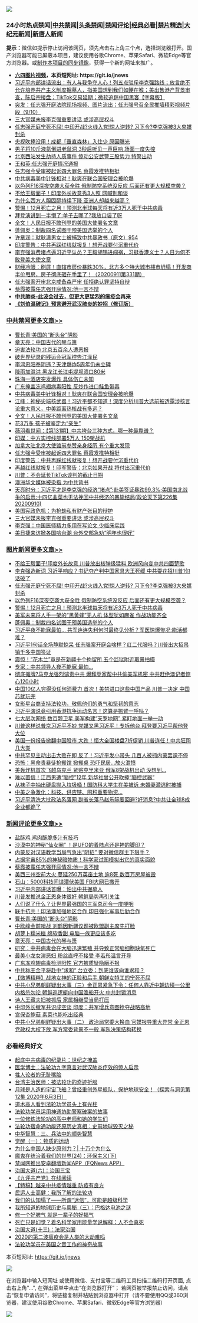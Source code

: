 ![](https://raw.githubusercontent.com/fqnews/bnews/master/64photo/fqnews-qr.jpg)

<div id="tt">
<h3>24小时热点禁闻|<a href="#%E4%B8%AD%E5%85%B1%E7%A6%81%E9%97%BB%E6%9B%B4%E5%A4%9A%E6%96%87%E7%AB%A0">中共禁闻</a>|<a href="#%E5%9B%BE%E7%89%87%E6%96%B0%E9%97%BB%E6%9B%B4%E5%A4%9A%E6%96%87%E7%AB%A0">头条禁闻</a>|<a href="#%E6%96%B0%E9%97%BB%E8%AF%84%E8%AE%BA%E6%9B%B4%E5%A4%9A%E6%96%87%E7%AB%A0">禁闻评论|<a href="#%E5%BF%85%E7%9C%8B%E7%BB%8F%E5%85%B8%E5%A5%BD%E6%96%87">经典必看|<a href="/video.md#%E7%A6%81%E7%89%87%E7%B2%BE%E9%80%89">禁片精选</a>|<a href="https://github.com/fqnews/djy/blob/master/gb/nf1351518.md#1">大纪元新闻</a>|<a href="https://github.com/fqnews/ntdtv/blob/master/gb/prog204.md#1">新唐人新闻</a></h3>
<div><b>提示：</b>微信如提示停止访问该网页，须先点击右上角三个点，选择浏览器打开。国产浏览器可能已屏蔽本项目，建议使用谷歌Chrome、苹果Safari、微软Edge等官方浏览器。或<a href="https://github.com/fqnews/bnews/blob/master/%E5%88%B6%E4%BD%9Cgit%E7%A6%81%E9%97%BB%E9%95%9C%E5%83%8F.md">制作本项目的同步镜像</a>，获得一个新的网址来推广。</div>
<ul>
<li><b><a href="http://d1.bdrive.tk/64.mp4" target="_blank">六四图片视频</a>，本页短网址: https://git.io/jnews</b></li>
<li><a href="/bannedvideo/20200911/1394381.md">习近平内部讲话流出：有人与我争夺人心！列五点驳斥李克强路线；放言绝不允许培养共产主义制度掘墓人，指美国想到我们如鲠在喉；美出售港产背景审查，陈启宗接盘；TikTok交易延期；微软追踪中国黑客【字幕版】</a></li>
<li><a href="/bannedvideo/20200911/1394570.md">突发：任志强开庭法院现场视频、图片流出；任志强号召全民推墙精彩视频片段（9/10）</a></li>
<li><a href="/cbnews/20200911/1394362.md">三大官媒未报李克强重要讲话 或涉高层权斗</a></li>
<li><a href="/topimagenews/20200911/1394720.md">任志强开庭宁死不屈! 中印开战?火线入党!惊人逆转? 习下令?李克强被3大央媒封杀</a></li>
<li><a href="/cnnews/20200911/1394378.md">央视吹捧没用！成都「垂直森林」入住少 原因曝光</a></li>
<li><a href="/funmedia/20200911/1394447.md">男子将10斤液氮倒进老鼠洞 3秒后听见一声巨响 场面一度失控</a></li>
<li><a href="/comments/20200911/1394466.md">北京西站发生劫持人质事件 惊动公安武警三股势力 特警出动</a></li>
<li><a href="/baitai/20200911/1394686.md">王和英:任志强开庭情况通报</a></li>
<li><a href="/cbnews/20200911/1394544.md">任志强今受审被起诉四大罪名 蔡霞发推特相挺</a></li>
<li><a href="/cbnews/20200911/1394597.md">中共病毒美中针锋相对！耿爽在联合国安理会被呛爆</a></li>
<li><a href="/topimagenews/20200911/1394642.md">以色列F16深夜空袭大获全胜 俄制防空系统没反应 后面还有更大规模空袭？</a></li>
<li><a href="/cnnews/20200911/1394636.md">不给王毅面子！印度外长故意秀3人照 网喊别和谈</a></li>
<li><a href="/lifebaike/20200911/1394400.md">为什么西方人胆固醇持续下降 亚洲人却越来越高？</a></li>
<li><a href="/topimagenews/20200911/1394634.md">警惕！12月死亡之月！预测北半球每天将有近3万人死于中共病毒</a></li>
<li><a href="/cnnews/20200911/1394693.md">拜登演讲到一半懵了:单子去哪了?我放口袋了呀</a></li>
<li><a href="/cbnews/20200911/1394589.md">全文！人民日报不敢刊登的美国大使署名文章</a></li>
<li><a href="/topimagenews/20200911/1394575.md">蓬佩奥：制裁四名试图干预美国选举的个人</a></li>
<li><a href="/bannedvideo/20200911/1394360.md">许章润：就耿潇男女士被捕致中共暴政书（原文）954</a></li>
<li><a href="/cbnews/20200911/1394519.md">印度警告：中共再踩红线就报复！想开战要付沉重代价</a></li>
<li><a href="/bannedvideo/20200911/1394543.md">李克强消费堵点逼习近平认怂？王毅胡锡进闯祸，习挺香港义士？人日为何不敢登美大使文章</a></li>
<li><a href="/bannedvideo/20200911/1394615.md">财经冷眼：刷屏！直辖市房价暴跌30%，北方多个特大城市楼市坍塌！开发商半价甩房，房子彻底砸在手里了！（20200911第331期）</a></li>
<li><a href="/headline/20200911/1394700.md">任志强案开审北京戒备森严审 任拒绝认罪坚持自辩</a></li>
<li><a href="/comments/20200911/1394780.md">蔡霞披露任志强开庭情况:他一言不辩</a></li>
<li><b><a href="/comments/20200211/1275071.md" target="_blank">中共肺炎-此波会过去，但更大更猛烈的瘟疫会再来</a></b></li>
<li><b><a href="/comments/20200207/1272816.md" target="_blank">《刘伯温碑记》预言避开武汉肺炎的妙招（修订版）</a></b></li>
</ul>
</div>

<div class="catlist">
<h3><a href="/cbnews/" target="_blank">中共禁闻</a><span><a href="/cbnews/" target="_blank" rel="nofollow">更多文章>></a></span></h3>
<ul>
<li><a href="/comments/20200911/1394708.md" target="_blank">曹长青∶美国的“断头台”阴影</a></li>
<li><a href="/comments/20200911/1029138.md" target="_blank">章天亮：中国古代的琴与箫</a></li>
<li><a href="/cbnews/20200911/1029123.md" target="_blank">迫害法轮功 北京五百余人遭恶报</a></li>
<li><a href="/cbnews/20200911/1394681.md" target="_blank">破世界纪录的残运会冠军控告江泽民</a></li>
<li><a href="/cbnews/20200911/1394644.md" target="_blank">李鸿忠阳奉阴违？天津爆炸5周年仍未立碑</a></li>
<li><a href="/cbnews/20200911/1394643.md" target="_blank">降雨加泄洪 黑龙江长江屯堤坝溃口80米</a></li>
<li><a href="/cbnews/20200911/1394593.md" target="_blank">珠海一酒店突发爆炸 具体伤亡未知</a></li>
<li><a href="/cbnews/20200911/1394594.md" target="_blank">广东掩盖冻鸡翅病毒阳性 反炒作进口鲑鱼带毒</a></li>
<li><a href="/cbnews/20200911/1394597.md" target="_blank">中共病毒美中针锋相对！耿爽在联合国安理会被呛爆</a></li>
<li><a href="/cbnews/20200911/1394592.md" target="_blank">江峰：神秘尖端核武器！习近平都不知道！深度分析川普大选前被透露涉核言论重大意义，中美距离热核战有多远？</a></li>
<li><a href="/cbnews/20200911/1394589.md" target="_blank">全文！人民日报不敢刊登的美国大使署名文章</a></li>
<li><a href="/cbnews/20200911/1394588.md" target="_blank">花3万多 孩子被鉴定为“亲生”</a></li>
<li><a href="/cbnews/20200911/1394587.md" target="_blank">薇羽看世间：【第131期】中共垮台三种方式，哪一种最靠谱？</a></li>
<li><a href="/cbnews/20200911/1394576.md" target="_blank">印媒：中方实控线部署5万人 150架战机</a></li>
<li><a href="/cbnews/20200911/1394545.md" target="_blank">加拿大驻北京大使馆前参赞亲身经历 有个重大发现</a></li>
<li><a href="/cbnews/20200911/1394544.md" target="_blank">任志强今受审被起诉四大罪名 蔡霞发推特相挺</a></li>
<li><a href="/cbnews/20200911/1394519.md" target="_blank">印度警告：中共再踩红线就报复！想开战要付沉重代价</a></li>
<li><a href="/cbnews/20200911/1394518.md" target="_blank">再越红线就报复！印军警告：北京如果开战 将付出沉重代价</a></li>
<li><a href="/cbnews/20200911/1394487.md" target="_blank">川普：不会延长TikTok谈判的截止日期</a></li>
<li><a href="/cbnews/20200911/1394474.md" target="_blank">澳洲华文媒体被染指 为中共背书</a></li>
<li><a href="/cbnews/20200911/1394460.md" target="_blank">天亮时分：习近平才是李克强的经济“堵点”;赴美签证暴跌99.3%;美国南北战争的启示:十四亿韭菜也无法挽回中共经济的暴毙结局(政论天下第226集 20200910)</a></li>
<li><a href="/comments/20200911/1394330.md" target="_blank">美国宪政危机：为抢劫私有财产张目的辩护</a></li>
<li><a href="/cbnews/20200911/1394362.md" target="_blank">三大官媒未报李克强重要讲话 或涉高层权斗</a></li>
<li><a href="/cbnews/20200911/1394361.md" target="_blank">李克强：中国医师精力多用在写论文 少临床实践</a></li>
<li><a href="/cbnews/20200911/1394356.md" target="_blank">美日捷来访掀各国哈台潮 台外交部急劝“明年也很好”</a></li>

</ul>
</div>
<div class="catlist">
<h3><a href="/topimagenews/" target="_blank">图片新闻</a><span><a href="/topimagenews/" target="_blank" rel="nofollow">更多文章>></a></span></h3>
<ul>
<li><a href="/topimagenews/20200911/1394829.md" target="_blank">不给王毅面子!印度外长故意 川普放出核弹级猛料 欧洲风向变中共四面楚歌</a></li>
<li><a href="/topimagenews/20200911/1394753.md" target="_blank">李克强造新词 习近平响应？书记夺产判中国家具大王死缓 中共耍花招川普1句话破了</a></li>
<li><a href="/topimagenews/20200911/1394720.md" target="_blank">任志强开庭宁死不屈! 中印开战?火线入党!惊人逆转? 习下令?李克强被3大央媒封杀</a></li>
<li><a href="/topimagenews/20200911/1394642.md" target="_blank">以色列F16深夜空袭大获全胜 俄制防空系统没反应 后面还有更大规模空袭？</a></li>
<li><a href="/topimagenews/20200911/1394634.md" target="_blank">警惕！12月死亡之月！预测北半球每天将有近3万人死于中共病毒</a></li>
<li><a href="/topimagenews/20200911/1394596.md" target="_blank">美军未来将人手一架的“黑黄蜂”无人机 体型犹如麻雀 作战功能齐全</a></li>
<li><a href="/topimagenews/20200911/1394575.md" target="_blank">蓬佩奥：制裁四名试图干预美国选举的个人</a></li>
<li><a href="/topimagenews/20200910/1394253.md" target="_blank">习近平夜不能寐最怕&#8230; 共军连连失利何时最终见分析？军医惊爆惨况:能活都难？</a></li>
<li><a href="/topimagenews/20200910/1394100.md" target="_blank">习近平1句话全场静默惊呆 任志强案开庭会啥样？红二代服吗？川普出大招吊销千多中国签证</a></li>
<li><a href="/topimagenews/20200910/1394002.md" target="_blank">震惊！“花木兰”竟是在新疆十个拘留所 五个监狱附近取景拍摄</a></li>
<li><a href="/topimagenews/20200910/1393965.md" target="_blank">专家：中共领导人夜不能寐 最怕…</a></li>
<li><a href="/topimagenews/20200909/1393715.md" target="_blank">彻底摊牌?马克龙强烈谴责中共 爆拜登家帮中共偷美军机密 中共赶绝澳记者惊心120小时</a></li>
<li><a href="/topimagenews/20200909/1393564.md" target="_blank">中国10亿人穷得没任何消费力 首次！美禁进口这些中国产品 川普一决定 中国芯就玩完</a></li>
<li><a href="/comments/20200909/1393377.md" target="_blank">女影星台商支持法轮功，敬佩他们的勇气和坚韧的意志</a></li>
<li><a href="/topimagenews/20200909/1393422.md" target="_blank">习近平演说竟引用香港抗争运动名言！这算是振臂一呼吗？</a></li>
<li><a href="/topimagenews/20200909/1393410.md" target="_blank">七大层次网络 数百颗卫星 美军构建“天罗地网” 紧盯地面一举一动</a></li>
<li><a href="/topimagenews/20200908/1393069.md" target="_blank">川普这样说普京习近平不妙 党媒又黑习近平！专拆他台 拜登要习近平帮他登大位</a></li>
<li><a href="/topimagenews/20200908/1392984.md" target="_blank">美国一份报告掀翻中国股市 大跌！恒大全国楼盘7折促销 川普连任！中共狂囤几大类</a></li>
<li><a href="/topimagenews/20200908/1392983.md" target="_blank">中共罕见主动出击大败在即 反了！习近平发小带头 几百人被抓​​​​​内蒙罢课不停</a></li>
<li><a href="/topimagenews/20200908/1392851.md" target="_blank">恐怖：黑命贵暴徒抢餐馆 掀餐桌 恐吓民居…放火泄愤</a></li>
<li><a href="/topimagenews/20200908/1392826.md" target="_blank">美轰炸机首次飞越乌克兰 紧贴克里米亚 俄军8架战机出动 没想到…</a></li>
<li><a href="/topimagenews/20200908/1392733.md" target="_blank">难以置信！江西男遭“脑控”12年 新华社曾公开吹捧“脑控武器”</a></li>
<li><a href="/topimagenews/20200908/1392732.md" target="_blank">从袜子中抽出硬盘抛入垃圾桶！国防科大学生在美被诉 未婚妻潜逃时被捕</a></li>
<li><a href="/topimagenews/20200908/1392592.md" target="_blank">中美之争激化：科技、供应链、囤积重要物资…</a></li>
<li><a href="/topimagenews/20200907/1392571.md" target="_blank">习近平清洗大批政法系落网 副省长落马赵乐际要回避?好消息?中共让全球8成企业都跪了</a></li>

</ul>
</div>
<div class="catlist">
<h3><a href="/comments/" target="_blank">新闻评论</a><span><a href="/comments/" target="_blank" rel="nofollow">更多文章>></a></span></h3>
<ul>
<li><a href="/comments/20200912/1394881.md" target="_blank">盐酥鸡 鸡肉酥脆多汁有技巧</a></li>
<li><a href="/comments/20200912/1394862.md" target="_blank">沙漠中的神秘“仙女圈” ！是UFO的着陆点还是神的脚印？</a></li>
<li><a href="/comments/20200911/1394822.md" target="_blank">内蒙反对汉语教学当局气急出“阴招” 要对微信群主下狠手？</a></li>
<li><a href="/comments/20200911/1394821.md" target="_blank">占据宇宙85%的神秘暗物质！科学家试图模拟出它的真实面貌</a></li>
<li><a href="/comments/20200911/1394780.md" target="_blank">蔡霞披露任志强开庭情况:他一言不辩</a></li>
<li><a href="/comments/20200911/1394779.md" target="_blank">美西三州空前大火 蔓延250万英亩土地 逾8死 数百万房屋被毁</a></li>
<li><a href="/comments/20200911/1394778.md" target="_blank">石山：5000科技间谍潜伏美国 FBI大网已撒开</a></li>
<li><a href="/comments/20200911/1394759.md" target="_blank">习近平内部讲话首曝：怕出中共掘墓人</a></li>
<li><a href="/comments/20200911/1394758.md" target="_blank">川普发推说金正恩身体很好 朝鲜局势再引关注</a></li>
<li><a href="/comments/20200911/1394714.md" target="_blank">人们说了什么？让世界最强国的三军总司令一度哽咽</a></li>
<li><a href="/comments/20200911/1394713.md" target="_blank">联手抗共！印法澳加强地区合作 印日强化军事后勤合作</a></li>
<li><a href="/comments/20200911/1394708.md" target="_blank">曹长青∶美国的“断头台”阴影</a></li>
<li><a href="/comments/20200911/1394706.md" target="_blank">中欧峰会前哨战 刘鹤因新疆议题被欧盟副主席先打脸</a></li>
<li><a href="/comments/20200911/1394705.md" target="_blank">胡萝卜糯米糍 绵软香甜 电脑一族更应该多吃</a></li>
<li><a href="/comments/20200911/1029138.md" target="_blank">章天亮：中国古代的琴与箫</a></li>
<li><a href="/comments/20200911/1394676.md" target="_blank">研究：中共病毒会在大脑迅速繁殖 并导致正常脑细胞缺氧死亡</a></li>
<li><a href="/comments/20200911/1394675.md" target="_blank">最美小龙女演恶妇 粉丝直呼不接受 李若彤温言开导</a></li>
<li><a href="/comments/20200911/1394664.md" target="_blank">广东冻鸡翅病毒检测阳性 官方被质疑隐瞒不报</a></li>
<li><a href="/comments/20200911/1394663.md" target="_blank">中共称王金平将赴中”求和“ 台立委：到底谁该向谁求和？</a></li>
<li><a href="/comments/20200911/1394657.md" target="_blank">【微博精粹】战地女神的正脸和后手 朝鲜女特工的宁死不屈</a></li>
<li><a href="/comments/20200911/1394640.md" target="_blank">中共小兄弟朝鲜疑出大事（三）金正恩紧急下令：任何人靠近中朝边境一公里内格杀勿论 朝鲜巡逻艇向中国渔船开火 中共封锁消息</a></li>
<li><a href="/comments/20200911/1394639.md" target="_blank">诗人王藏夫妇被抓后 家属相继受当局打压</a></li>
<li><a href="/comments/20200911/1394638.md" target="_blank">中印外长撤军共识成空谈 印度：共军增兵意图抢夺战略高地</a></li>
<li><a href="/comments/20200911/1394637.md" target="_blank">宫保杏鲍菇 素菜也能吃出经典</a></li>
<li><a href="/comments/20200911/1394627.md" target="_blank">中共小兄弟朝鲜疑出大事（二） 政治局常委大换血 官媒报导重大异常 金正恩党政权大权下放 军方常委背景不一般 军队决策结构转换</a></li>

</ul>
</div>

<div class="catlist">
<h3>必看经典好文</h3>
<ul>
<li><a href="/comments/20200702/1354076.md" target="_blank">起底中共病毒的纪录片：世纪之掩盖</a></li>
<li><a href="/comments/20200820/1382989.md" target="_blank">医学博士：法轮功九字真言对武汉肺炎疗效的惊人启示</a></li>
<li><a href="/comments/20200606/783250.md" target="_blank">牲人论者的无耻嘴脸</a></li>
<li><a href="/comments/20200801/1373219.md" target="_blank">台湾主治医师：被法轮功的奇迹折服</a></li>
<li><a href="/comments/20200712/1359456.md" target="_blank">月球是人造的宇宙飞船？曾经重创外星舰队，保护地球安全！（探索与洞见第12集 2020年6月3日）</a></li>
<li><a href="/comments/20200227/1284657.md" target="_blank">道术高人看到法轮功学员头上有光柱</a></li>
<li><a href="/cbnews/20170626/780479.md" target="_blank">法轮功学员运用神通协助警察破案的故事</a></li>
<li><a href="/cbnews/20200702/1354550.md" target="_blank">一位修炼法轮功的高中老师和她的学生们</a></li>
<li><a href="/tculture/20121025/73069.md" target="_blank">法轮功宿命通功能还原历史真相：史前地球毁灭之秘</a></li>
<li><a href="/comments/20200605/783248.md" target="_blank">中华智慧：三、兵法中的顺势智慧</a></li>
<li><a href="/comments/20200810/1377609.md" target="_blank">觉醒（一）：物质的运动</a></li>
<li><a href="/ssgc/20200715/1360940.md" target="_blank">为什么中国人缺少原创力？| 十万个为什么</a></li>
<li><a href="/cbnews/20180907/994846.md" target="_blank">魔鬼在统治着我们的世界(24)：环保主义(下)</a></li>
<li><a href="/comments/20200503/1322531.md" target="_blank">禁闻网推出安卓翻墙新闻APP（FQNews APP）</a></li>
<li><a href="/cbnews/20180312/913459.md" target="_blank">治国大道(六)：治国三宝</a></li>
<li><a href="/bookonline/20131116/201057.md" target="_blank">《九评共产党》在线阅读</a></li>
<li><a href="/comments/20200424/1318689.md" target="_blank">【特稿】越亲中共疫情越重 防疫有良方</a></li>
<li><a href="/ccpdope/20200729/1369047.md" target="_blank">民运人士高健：我所了解的法轮功</a></li>
<li><a href="/sohnews/20161029/607205.md" target="_blank">我们的认知塌了——所谓“迷信”，可能是超级科学</a></li>
<li><a href="/tculture/xiulian/20170726/797589.md" target="_blank">我所知道的地球历史与奥秘（三）：巴格达电池之谜</a></li>
<li><a href="/funmedia/20200713/1359909.md" target="_blank">修一个好脾气 就是一辈子的好福气</a></li>
<li><a href="/comments/20200704/1355375.md" target="_blank">死亡只是幻觉？着名科学家用能量学说解释：人不会真死</a></li>
<li><a href="/cbnews/20180319/916654.md" target="_blank">治国大道(十三)：法家治国</a></li>
<li><a href="/comments/20200712/1359432.md" target="_blank">2020的第二波瘟疫会是人类的大劫难吗</a></li>
<li><a href="/comments/20200511/1326751.md" target="_blank">法轮功学员在美国之音工作的神奇故事</a></li>

</ul>
</div>

本页短网址: https://git.io/jnews

![](https://raw.githubusercontent.com/fqnews/bnews/master/64photo/fqnews-qr.jpg)

在浏览器中输入短网址 或使用微信、支付宝等二维码工具扫描二维码打开页面, 点击右上角"...", 在弹出菜单中点击“在浏览器打开”； 若网页被举报禁止访问，请点击“恢复申请访问”，将链接复制并粘贴到浏览器中打开（请不要使用QQ或360浏览器，建议使用谷歌Chrome、苹果Safari、微软Edge等官方浏览器）

![](https://raw.githubusercontent.com/fqnews/bnews/master/64photo/wx.jpg)